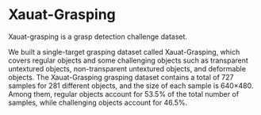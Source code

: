 # Xauat-Grasping
Xauat-grasping is a grasp detection challenge dataset.

We built a single-target grasping dataset called Xauat-Grasping, which covers regular objects and some challenging objects such as transparent untextured objects, non-transparent untextured objects, and deformable objects. The Xauat-Grasping grasping dataset contains a total of 727 samples for 281 different objects, and the size of each sample is 640×480. Among them, regular objects account for 53.5% of the total number of samples, while challenging objects account for 46.5%.
